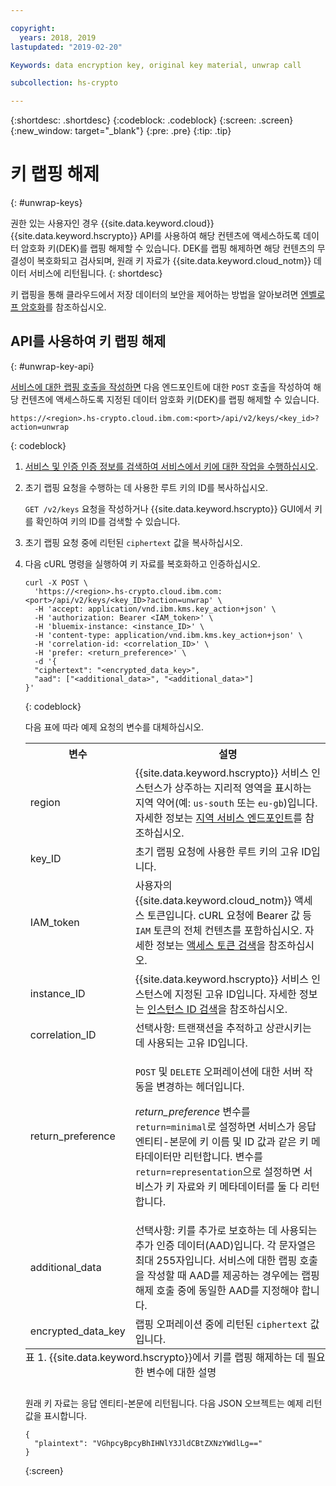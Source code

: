 ```yaml
---

copyright:
  years: 2018, 2019
lastupdated: "2019-02-20"

Keywords: data encryption key, original key material, unwrap call

subcollection: hs-crypto

---
```


{:shortdesc: .shortdesc}
{:codeblock: .codeblock}
{:screen: .screen}
{:new_window: target="_blank"}
{:pre: .pre}
{:tip: .tip}

# 키 랩핑 해제
{: #unwrap-keys}

권한 있는 사용자인 경우 {{site.data.keyword.cloud}} {{site.data.keyword.hscrypto}} API를 사용하여 해당 컨텐츠에 액세스하도록 데이터 암호화 키(DEK)를 랩핑 해제할 수 있습니다. DEK를 랩핑 해제하면 해당 컨텐츠의 무결성이 복호화되고 검사되며, 원래 키 자료가 {{site.data.keyword.cloud_notm}} 데이터 서비스에 리턴됩니다.
{: shortdesc}

키 랩핑을 통해 클라우드에서 저장 데이터의 보안을 제어하는 방법을 알아보려면 [엔벨로프 암호화](/docs/services/key-protect/concepts/envelope-encryption.html)를 참조하십시오.

## API를 사용하여 키 랩핑 해제
{: #unwrap-key-api}

[서비스에 대한 랩핑 호출을 작성하면](/docs/services/hs-crypto/wrap-keys.html) 다음 엔드포인트에 대한 `POST` 호출을 작성하여 해당 컨텐츠에 액세스하도록 지정된 데이터 암호화 키(DEK)를 랩핑 해제할 수 있습니다.

```
https://<region>.hs-crypto.cloud.ibm.com:<port>/api/v2/keys/<key_id>?action=unwrap
```
{: codeblock}

1. [서비스 및 인증 인증 정보를 검색하여 서비스에서 키에 대한 작업을 수행하십시오](/docs/services/hs-crypto/access-api.html).

2. 초기 랩핑 요청을 수행하는 데 사용한 루트 키의 ID를 복사하십시오.

    `GET /v2/keys` 요청을 작성하거나 {{site.data.keyword.hscrypto}} GUI에서 키를 확인하여 키의 ID를 검색할 수 있습니다.

3. 초기 랩핑 요청 중에 리턴된 `ciphertext` 값을 복사하십시오.

4. 다음 cURL 명령을 실행하여 키 자료를 복호화하고 인증하십시오.

    ```cURL
    curl -X POST \
      'https://<region>.hs-crypto.cloud.ibm.com:<port>/api/v2/keys/<key_ID>?action=unwrap' \
      -H 'accept: application/vnd.ibm.kms.key_action+json' \
      -H 'authorization: Bearer <IAM_token>' \
      -H 'bluemix-instance: <instance_ID>' \
      -H 'content-type: application/vnd.ibm.kms.key_action+json' \
      -H 'correlation-id: <correlation_ID>' \
      -H 'prefer: <return_preference>' \
      -d '{
      "ciphertext": "<encrypted_data_key>",
      "aad": ["<additional_data>", "<additional_data>"]
    }'
    ```
    {: codeblock}
    <!--    To work with keys within a Cloud Foundry org and space in your account, replace `Bluemix-Instance` with the appropriate `Bluemix-org` and `Bluemix-space` headers. [For more information, see the {{site.data.keyword.hscrypto}} API reference doc ![External link icon](../../icons/launch-glyph.svg "External link icon")](https://{DomainName}/apidocs/hs-crypto){: new_window}.
        {: tip} -->

    다음 표에 따라 예제 요청의 변수를 대체하십시오.
    <table>
      <tr>
        <th>변수</th>
        <th>설명</th>
      </tr>
      <tr>
        <td><varname>region</varname></td>
        <td>{{site.data.keyword.hscrypto}} 서비스 인스턴스가 상주하는 지리적 영역을 표시하는 지역 약어(예: <code>us-south</code> 또는 <code>eu-gb</code>)입니다. 자세한 정보는 <a href="/docs/services/hs-crypto/regions.html#endpoints">지역 서비스 엔드포인트</a>를 참조하십시오.</td>
      </tr>
      <tr>
        <td><varname>key_ID</varname></td>
        <td>초기 랩핑 요청에 사용한 루트 키의 고유 ID입니다.</td>
      </tr>
      <tr>
        <td><varname>IAM_token</varname></td>
        <td>사용자의 {{site.data.keyword.cloud_notm}} 액세스 토큰입니다. cURL 요청에 Bearer 값 등 <code>IAM</code> 토큰의 전체 컨텐츠를 포함하십시오. 자세한 정보는 <a href="/docs/services/hs-crypto/access-api.html#retrieve-token">액세스 토큰 검색</a>을 참조하십시오.</td>
      </tr>
      <tr>
        <td><varname>instance_ID</varname></td>
        <td>{{site.data.keyword.hscrypto}} 서비스 인스턴스에 지정된 고유 ID입니다. 자세한 정보는 <a href="/docs/services/hs-crypto/access-api.html#retrieve-instance-ID">인스턴스 ID 검색</a>을 참조하십시오.</td>
      </tr>
      <tr>
        <td><varname>correlation_ID</varname></td>
        <td>선택사항: 트랜잭션을 추적하고 상관시키는 데 사용되는 고유 ID입니다.</td>
      </tr>
      <tr>
        <td><varname>return_preference</varname></td>
        <td><p><code>POST</code> 및 <code>DELETE</code> 오퍼레이션에 대한 서버 작동을 변경하는 헤더입니다.</p><p><em>return_preference</em> 변수를 <code>return=minimal</code>로 설정하면 서비스가 응답 엔티티-본문에 키 이름 및 ID 값과 같은 키 메타데이터만 리턴합니다. 변수를 <code>return=representation</code>으로 설정하면 서비스가 키 자료와 키 메타데이터를 둘 다 리턴합니다.</p></td>
      </tr>
      <tr>
        <td><varname>additional_data</varname></td>
        <td>선택사항: 키를 추가로 보호하는 데 사용되는 추가 인증 데이터(AAD)입니다. 각 문자열은 최대 255자입니다. 서비스에 대한 랩핑 호출을 작성할 때 AAD를 제공하는 경우에는 랩핑 해제 호출 중에 동일한 AAD를 지정해야 합니다.</td>
      </tr>
      <tr>
        <td><varname>encrypted_data_key</varname></td>
        <td>랩핑 오퍼레이션 중에 리턴된 <code>ciphertext</code> 값입니다.</td>
      </tr>
      <caption style="caption-side:bottom;">표 1. {{site.data.keyword.hscrypto}}에서 키를 랩핑 해제하는 데 필요한 변수에 대한 설명</caption>
    </table>

    원래 키 자료는 응답 엔티티-본문에 리턴됩니다. 다음 JSON 오브젝트는 예제 리턴값을 표시합니다.

    ```
    {
      "plaintext": "VGhpcyBpcyBhIHNlY3JldCBtZXNzYWdlLg=="
    }
    ```
    {:screen}
